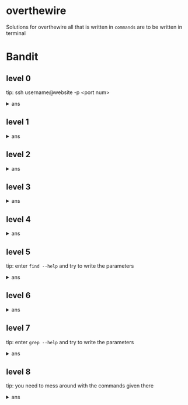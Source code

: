 # overthewire

Solutions for overthewire
all that is written in <code>commands</code> are to be written in terminal

<h1>Bandit</h1>

<h2>level 0</h2>
<p>tip: ssh username@website -p &ltport num&gt</p>
<details>
<summary>ans</summary>
<code>ssh bandit0@bandit.labs.overthewire.org -p 2220</code>

<p>the password is <code>bandit0</code></p>

<p>then, type <code>ls</code></p>
<p><code>cat readme</code></p>
<p><code>exit</code></p>
<p> pswd: NH2SXQwcBdpmTEzi3bvBHMM9H66vVXjL</p>
</details>

<h2>level 1</h2>
<details>
<summary>ans</summary>
<p><code>ssh bandit1@bandit.labs.overthewire.org -p 2220</code></p>
<p>the password is <code>NH2SXQwcBdpmTEzi3bvBHMM9H66vVXjL</code></p>
<p><code>ls</code></p>
<p><code>cat ./-</code></p>
<p><code>exit</code></p>
<p> pswd: rRGizSaX8Mk1RTb1CNQoXTcYZWU6lgzi</p>
</details>

<h2>level 2</h2>
<details>
<summary>ans</summary>
<p><code>ssh bandit2@bandit.labs.overthewire.org -p 2220</code></p>
<p><code>rRGizSaX8Mk1RTb1CNQoXTcYZWU6lgzi</code></p>
<p><code>ls</code></p>
<p><code>"spaces in this filename"</code></p>
<p><code>exit</code></p>
<p> pswd: aBZ0W5EmUfAf7kHTQeOwd8bauFJ2lAiG</p>
</details>

<h2>level 3</h2>
<details>
<summary>ans</summary>
<p><code>ssh bandit3@bandit.labs.overthewire.org -p 2220</code></p>
<p><code>aBZ0W5EmUfAf7kHTQeOwd8bauFJ2lAiG</code></p>
<p><code>ls</code></p>
<p><code>cd inhere</code></p>
<p><code>ls -a</code></p>
<p><code>cat ./.hidden</code>
<p><code>exit</code></p>
<p> pswd: 2EW7BBsr6aMMoJ2HjW067dm8EgX26xNe</p>
</details>

<h2>level 4</h2>
<details>
<summary>ans</summary>
<p><code>ssh bandit4@bandit.labs.overthewire.org -p 2220</code></p>
<p><code>2EW7BBsr6aMMoJ2HjW067dm8EgX26xNe</code></p>
<p><code>ls</code></p>
<p><code>cd inhere</code></p>
<p><code>ls -al</code></p>
<p>cat every file<br>here <code>cat ./-file07</code></p>
<p><code>exit</code></p>
<p> pswd: lrIWWI6bB37kxfiCQZqUdOIYfr6eEeqR</p>
</details>

<h2>level 5</h2>
<p>tip: enter <code>find --help</code> and try to write the parameters
<details>
<summary>ans</summary>
<p><code>ssh bandit5@bandit.labs.overthewire.org -p 2220</code></p>
<p><code>lrIWWI6bB37kxfiCQZqUdOIYfr6eEeqR</code></p>
<p><code>ls</code></p>
<p><code>cd inhere</code></p>
<p><code>find -size 1033c ! -executable</code></p>
<p>c means files in bytes<br><code>cat ./maybehere07/.file2</code></p>
<p><code>exit</code></p>
<p> pswd: P4L4vucdmLnm8I7Vl7jG1ApGSfjYKqJU</p>
</details>

<h2>level 6</h2>
<details>
<summary>ans</summary>
<p><code>ssh bandit6@bandit.labs.overthewire.org -p 2220</code></p>
<p><code>P4L4vucdmLnm8I7Vl7jG1ApGSfjYKqJU</code></p>
<p>here, we have to find in the server</p>
<p><code>find / -type f -user bandit7 -group bandit6 -size 33c</code></p>
<p>/ is the root directory</p>
<p><code>cat ./var/lib/dpkg/info/bandit7.password</code></p>
<p><code>exit</code></p>
<p> pswd: z7WtoNQU2XfjmMtWA8u5rN4vzqu4v99S</p>
</details>

<h2>level 7</h2>
<p>tip: enter <code>grep --help</code> and try to write the parameters
<details>
<summary>ans</summary>
<p><code>ssh bandit7@bandit.labs.overthewire.org -p 2220</code></p>
<p><code>z7WtoNQU2XfjmMtWA8u5rN4vzqu4v99S</code></p>
<p><code>ls</code></p>
<p><code>grep -i 'millionth' data.txt</code></p>
<p>-i means to ignore case</p>
<p><code>exit</code></p>
<p> pswd: TESKZC0XvTetK0S9xNwm25STk5iWrBvP</p>
</details>

<h2>level 8</h2>
<p>tip: you need to mess around with the commands given there
<details>
<summary>ans</summary>
<p><code>ssh bandit8@bandit.labs.overthewire.org -p 2220</code></p>
<p><code>TESKZC0XvTetK0S9xNwm25STk5iWrBvP</code></p>
<p><code>ls</code></p>
<p><code>sort data.txt | uniq -c | grep '1 '</code></p>
<p>sort sorts data in the file in alphanumeric order</p>
<p> | is called piping where each command is executed one after other in order</p>
<p> uniq doesn't work properly unless they are sorted.</p>
<p> -c shows count of how many times it was repeated and displyes entries once</p>
<p> so we sort the data then through 'piping' we print repeated entries with their count and then find line with count 1 with grep</p>
<p><code>exit</code></p>
<p> pswd: EN632PlfYiZbn3PhVK3XOGSlNInNE00t</p>
</details>
